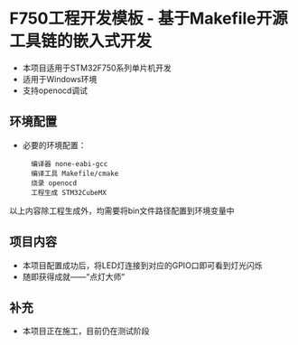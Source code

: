 # F750工程开发模板 - 基于Makefile开源工具链的嵌入式开发

- 本项目适用于STM32F750系列单片机开发
- 适用于Windows环境
- 支持openocd调试

## 环境配置

- 必要的环境配置：

        编译器 none-eabi-gcc
        编译工具 Makefile/cmake
        烧录 openocd
        工程生成 STM32CubeMX

以上内容除工程生成外，均需要将bin文件路径配置到环境变量中

## 项目内容

- 本项目配置成功后，将LED灯连接到对应的GPIO口即可看到灯光闪烁
- 随即获得成就——“点灯大师”

## 补充

- 本项目正在施工，目前仍在测试阶段